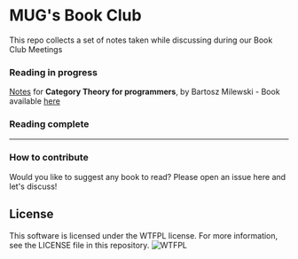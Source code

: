 # MUG's Book Club
This repo collects a set of notes taken while discussing during our Book Club Meetings

### Reading in progress

[Notes](https://github.com/m-u-g/book-club/blob/master/books/category_theory.md) for **Category Theory for programmers**, by Bartosz Milewski - Book available [here](https://github.com/hmemcpy/milewski-ctfp-pdf)

### Reading complete

---

### How to contribute

Would you like to suggest any book to read? Please open an issue here and let's discuss!

## License

This software is licensed under the WTFPL license. For more information, see the LICENSE file in this repository.
![WTFPL](http://www.wtfpl.net/wp-content/uploads/2012/12/wtfpl-badge-4.png)
